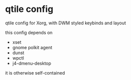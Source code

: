# qtile config

qtile config for Xorg, with DWM styled keybinds and layout

this config depends on 
- xset 
- gnome polkit agent 
- dunst
- wpctl
- j4-dmenu-desktop

it is otherwise self-contained
